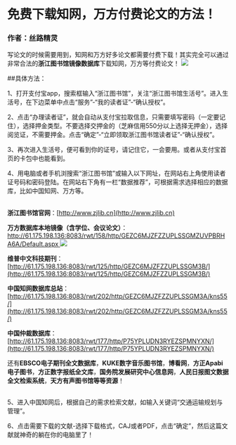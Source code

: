 # 免费下载知网，万方付费论文的方法！

### 作者：丝路精灵 	

写论文的时候需要用到，知网和万方好多论文都需要付费下载！其实完全可以通过非常合法的**浙江图书馆镜像数据库**下载知网，万方等付费论文！
![](https://i.imgur.com/cfVfBhC.jpg)

##具体方法：


1、打开支付宝app，搜索框输入“浙江图书馆”，关注“浙江图书馆生活号”。进入生活号，在下边菜单中点击“服务”-“我的读者证”-“确认授权”。

2、点击“办理读者证”，就会自动从支付宝拉取信息，只需要填写密码（一定要记住），选择押金类型。不要选择交押金的（芝麻信用550分以上选择无押金），选择阅览证，不需要押金。点击“确定”-“立即领取浙江图书馆读者证”-“确认授权”。

3、再次进入生活号，便可看到你的证号，请记住它，一会要用。或者从支付宝首页的卡包中也能看到。

4、用电脑或者手机浏搜索“浙江图书馆”或输入以下网址，在网站右上角使用读者证号码和密码登陆。在网站右下角有一栏“数据推荐”，可根据需求选择相应的数据库，比如中国知网、万方等。
##

**浙江图书馆官网**：[http://www.zjlib.cn](http://www.zjlib.cn)

**万方数据库本地镜像（含学位、会议论文）**：[http://61.175.198.136:8083/rwt/158/http/GEZC6MJZFZZUPLSSGMZUVPBRHA6A/Default.aspx
](http://61.175.198.136:8083/rwt/158/http/GEZC6MJZFZZUPLSSGMZUVPBRHA6A/Default.aspx)
![](https://i.imgur.com/WOYPWN7.png)

**维普中文科技期刊**：[http://61.175.198.136:8083/rwt/125/http/GEZC6MJZFZZUPLSSGM3B/](http://61.175.198.136:8083/rwt/125/http/GEZC6MJZFZZUPLSSGM3B/)

**中国知网数据库总站**：[http://61.175.198.136:8083/rwt/202/http/GEZC6MJZFZZUPLSSGM3A/kns55/](http://61.175.198.136:8083/rwt/202/http/GEZC6MJZFZZUPLSSGM3A/kns55/)

**中国仲裁数据库**：[http://61.175.198.136:8083/rwt/177/http/P75YPLUDN3RYEZSPMNYXN/](http://61.175.198.136:8083/rwt/177/http/P75YPLUDN3RYEZSPMNYXN/)

还有**EBSCO电子期刊全文数据库**，**KUKE数字音乐图书馆**，**博看网**，**方正Apabi电子图书**，**方正数字报纸全文库**，**国务院发展研究中心信息网**，**人民日报图文数据全文检索系统**，**天方有声图书馆等等资源**！
##

5、进入中国知网后，根据自己的需求检索文献，如输入关键词“交通运输规划与管理”。

6、点击需要下载的文献-选择下载格式，CAJ或者PDF，点击“确定”，然后这篇文献就神奇的躺在你的电脑里了！